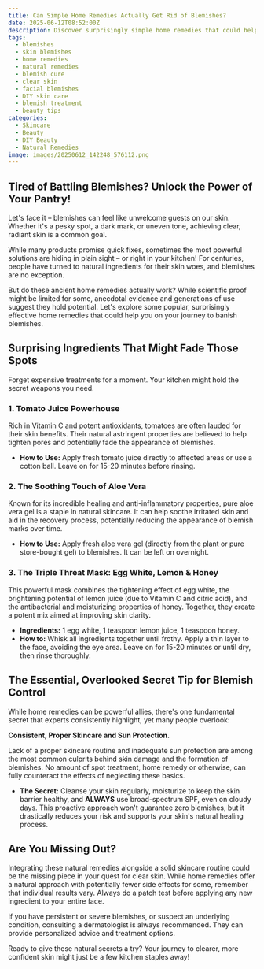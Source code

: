 ```yaml
---
title: Can Simple Home Remedies Actually Get Rid of Blemishes?
date: 2025-06-12T08:52:00Z
description: Discover surprisingly simple home remedies that could help fade blemishes and reveal clearer skin. Find out if ancient secrets hold the answer.
tags:
  - blemishes
  - skin blemishes
  - home remedies
  - natural remedies
  - blemish cure
  - clear skin
  - facial blemishes
  - DIY skin care
  - blemish treatment
  - beauty tips
categories:
  - Skincare
  - Beauty
  - DIY Beauty
  - Natural Remedies
image: images/20250612_142248_576112.png
---
```


## Tired of Battling Blemishes? Unlock the Power of Your Pantry!

Let's face it – blemishes can feel like unwelcome guests on our skin. Whether it's a pesky spot, a dark mark, or uneven tone, achieving clear, radiant skin is a common goal.

While many products promise quick fixes, sometimes the most powerful solutions are hiding in plain sight – or right in your kitchen! For centuries, people have turned to natural ingredients for their skin woes, and blemishes are no exception.

But do these ancient home remedies actually work? While scientific proof might be limited for some, anecdotal evidence and generations of use suggest they hold potential. Let's explore some popular, surprisingly effective home remedies that could help you on your journey to banish blemishes.

## Surprising Ingredients That Might Fade Those Spots

Forget expensive treatments for a moment. Your kitchen might hold the secret weapons you need.

### 1. Tomato Juice Powerhouse

Rich in Vitamin C and potent antioxidants, tomatoes are often lauded for their skin benefits. Their natural astringent properties are believed to help tighten pores and potentially fade the appearance of blemishes.

*   **How to Use:** Apply fresh tomato juice directly to affected areas or use a cotton ball. Leave on for 15-20 minutes before rinsing.

### 2. The Soothing Touch of Aloe Vera

Known for its incredible healing and anti-inflammatory properties, pure aloe vera gel is a staple in natural skincare. It can help soothe irritated skin and aid in the recovery process, potentially reducing the appearance of blemish marks over time.

*   **How to Use:** Apply fresh aloe vera gel (directly from the plant or pure store-bought gel) to blemishes. It can be left on overnight.

### 3. The Triple Threat Mask: Egg White, Lemon & Honey

This powerful mask combines the tightening effect of egg white, the brightening potential of lemon juice (due to Vitamin C and citric acid), and the antibacterial and moisturizing properties of honey. Together, they create a potent mix aimed at improving skin clarity.

*   **Ingredients:** 1 egg white, 1 teaspoon lemon juice, 1 teaspoon honey.
*   **How to:** Whisk all ingredients together until frothy. Apply a thin layer to the face, avoiding the eye area. Leave on for 15-20 minutes or until dry, then rinse thoroughly.

## The Essential, Overlooked Secret Tip for Blemish Control

While home remedies can be powerful allies, there's one fundamental secret that experts consistently highlight, yet many people overlook:

**Consistent, Proper Skincare and Sun Protection.**

Lack of a proper skincare routine and inadequate sun protection are among the most common culprits behind skin damage and the formation of blemishes. No amount of spot treatment, home remedy or otherwise, can fully counteract the effects of neglecting these basics.

*   **The Secret:** Cleanse your skin regularly, moisturize to keep the skin barrier healthy, and **ALWAYS** use broad-spectrum SPF, even on cloudy days. This proactive approach won't guarantee zero blemishes, but it drastically reduces your risk and supports your skin's natural healing process.

## Are You Missing Out?

Integrating these natural remedies alongside a solid skincare routine could be the missing piece in your quest for clear skin. While home remedies offer a natural approach with potentially fewer side effects for some, remember that individual results vary. Always do a patch test before applying any new ingredient to your entire face.

If you have persistent or severe blemishes, or suspect an underlying condition, consulting a dermatologist is always recommended. They can provide personalized advice and treatment options.

Ready to give these natural secrets a try? Your journey to clearer, more confident skin might just be a few kitchen staples away!

